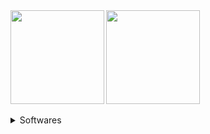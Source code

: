 <a href="https://github-readme-stats.vercel.app/api?username=moshi4&theme=vue&show_icons=true&hide=issues&hide_rank=true">
  <img align="left" src="https://github-readme-stats.vercel.app/api?username=moshi4&theme=vue&show_icons=true&hide=issues&hide_rank=true&number_format=long" height=150/>
</a>
<a href="https://github-readme-stats.vercel.app/api/top-langs/?username=moshi4&theme=vue&layout=compact&hide=roff">
  <img align="center" src="https://github-readme-stats.vercel.app/api/top-langs/?username=moshi4&theme=vue&layout=compact&hide=roff" height=150/>
</a>

<br/>
<br/>

<details>
<summary>Softwares</summary>

<br/>

|Names|Stars|Forks|Issues|PRs|Downloads|
|:--- |:--- |:--- |:---  |:---         |:---     |
|[pyCirclize](https://github.com/moshi4/pycirclize)|[![GitHub Repo stars](https://img.shields.io/github/stars/moshi4/pycirclize)](https://github.com/moshi4/pyCirclize/stargazers)|[![GitHub forks](https://img.shields.io/github/forks/moshi4/pycirclize)](https://github.com/moshi4/pyCirclize/forks)|[![GitHub Issues](https://img.shields.io/github/issues/moshi4/pycirclize)](https://github.com/moshi4/pyCirclize/issues)|[![GitHub Pull Requests](https://img.shields.io/github/issues-pr/moshi4/pycirclize?label=PR)](https://github.com/moshi4/pyCirclize/pulls)|[![PyPI - Downloads](https://img.shields.io/pypi/dm/pycirclize?label=PyPI)](https://pypi.python.org/pypi/pycirclize)<br/>[![Conda Downloads](https://img.shields.io/conda/d/conda-forge/pycirclize?label=conda-forge)](https://anaconda.org/conda-forge/pycirclize)|
|[pyGenomeViz](https://github.com/moshi4/pygenomeviz)|[![GitHub Repo stars](https://img.shields.io/github/stars/moshi4/pygenomeviz)](https://github.com/moshi4/pygenomeviz/stargazers)|[![GitHub forks](https://img.shields.io/github/forks/moshi4/pygenomeviz)](https://github.com/moshi4/pygenomeviz/forks)|[![GitHub Issues](https://img.shields.io/github/issues/moshi4/pygenomeviz)](https://github.com/moshi4/pygenomeviz/issues)|[![GitHub Pull Requests](https://img.shields.io/github/issues-pr/moshi4/pygenomeviz?label=PR)](https://github.com/moshi4/pygenomeviz/pulls)|[![PyPI - Downloads](https://img.shields.io/pypi/dm/pygenomeviz?label=PyPI)](https://pypi.python.org/pypi/pygenomeviz)<br/>[![Conda Downloads](https://img.shields.io/conda/d/bioconda/pygenomeviz?label=bioconda)](https://anaconda.org/bioconda/pygenomeviz)|
|[pyMSAviz](https://github.com/moshi4/pymsaviz)|[![GitHub Repo stars](https://img.shields.io/github/stars/moshi4/pymsaviz)](https://github.com/moshi4/pymsaviz/stargazers)|[![GitHub forks](https://img.shields.io/github/forks/moshi4/pymsaviz)](https://github.com/moshi4/pymsaviz/forks)|[![GitHub Issues](https://img.shields.io/github/issues/moshi4/pymsaviz)](https://github.com/moshi4/pymsaviz/issues)|[![GitHub Pull Requests](https://img.shields.io/github/issues-pr/moshi4/pymsaviz?label=PR)](https://github.com/moshi4/pymsaviz/pulls)|[![PyPI - Downloads](https://img.shields.io/pypi/dm/pymsaviz?label=PyPI)](https://pypi.python.org/pypi/pymsaviz)<br/>[![Conda Downloads](https://img.shields.io/conda/d/bioconda/pymsaviz?label=bioconda)](https://anaconda.org/bioconda/pymsaviz)|
|[ANIclustermap](https://github.com/moshi4/aniclustermap)|[![GitHub Repo stars](https://img.shields.io/github/stars/moshi4/aniclustermap)](https://github.com/moshi4/aniclustermap/stargazers)|[![GitHub forks](https://img.shields.io/github/forks/moshi4/aniclustermap)](https://github.com/moshi4/aniclustermap/forks)|[![GitHub Issues](https://img.shields.io/github/issues/moshi4/aniclustermap)](https://github.com/moshi4/aniclustermap/issues)|[![GitHub Pull Requests](https://img.shields.io/github/issues-pr/moshi4/aniclustermap?label=PR)](https://github.com/moshi4/aniclustermap/pulls)|[![PyPI - Downloads](https://img.shields.io/pypi/dm/aniclustermap?label=PyPI)](https://pypi.python.org/pypi/aniclustermap)<br/>[![Conda Downloads](https://img.shields.io/conda/d/bioconda/aniclustermap?label=bioconda)](https://anaconda.org/bioconda/aniclustermap)|
|[COGclassifier](https://github.com/moshi4/cogclassifier)|[![GitHub Repo stars](https://img.shields.io/github/stars/moshi4/cogclassifier)](https://github.com/moshi4/cogclassifier/stargazers)|[![GitHub forks](https://img.shields.io/github/forks/moshi4/cogclassifier)](https://github.com/moshi4/cogclassifier/forks)|[![GitHub Issues](https://img.shields.io/github/issues/moshi4/cogclassifier)](https://github.com/moshi4/cogclassifier/issues)|[![GitHub Pull Requests](https://img.shields.io/github/issues-pr/moshi4/cogclassifier?label=PR)](https://github.com/moshi4/cogclassifier/pulls)|[![PyPI - Downloads](https://img.shields.io/pypi/dm/cogclassifier?label=PyPI)](https://pypi.python.org/pypi/cogclassifier)<br/>[![Conda Downloads](https://img.shields.io/conda/d/bioconda/cogclassifier?label=bioconda)](https://anaconda.org/bioconda/cogclassifier)|
|[phyTreeViz](https://github.com/moshi4/phytreeviz)|[![GitHub Repo stars](https://img.shields.io/github/stars/moshi4/phytreeviz)](https://github.com/moshi4/phytreeviz/stargazers)|[![GitHub forks](https://img.shields.io/github/forks/moshi4/phytreeviz)](https://github.com/moshi4/phytreeviz/forks)|[![GitHub Issues](https://img.shields.io/github/issues/moshi4/phytreeviz)](https://github.com/moshi4/phytreeviz/issues)|[![GitHub Pull Requests](https://img.shields.io/github/issues-pr/moshi4/phytreeviz?label=PR)](https://github.com/moshi4/phytreeviz/pulls)|[![PyPI - Downloads](https://img.shields.io/pypi/dm/phytreeviz?label=PyPI)](https://pypi.python.org/pypi/phytreeviz)<br/>[![Conda Downloads](https://img.shields.io/conda/d/conda-forge/phytreeviz?label=conda-forge)](https://anaconda.org/conda-forge/phytreeviz)|
|[pybarrnap](https://github.com/moshi4/pybarrnap)|[![GitHub Repo stars](https://img.shields.io/github/stars/moshi4/pybarrnap)](https://github.com/moshi4/pybarrnap/stargazers)|[![GitHub forks](https://img.shields.io/github/forks/moshi4/pybarrnap)](https://github.com/moshi4/pybarrnap/forks)|[![GitHub Issues](https://img.shields.io/github/issues/moshi4/pybarrnap)](https://github.com/moshi4/pybarrnap/issues)|[![GitHub Pull Requests](https://img.shields.io/github/issues-pr/moshi4/pybarrnap?label=PR)](https://github.com/moshi4/pybarrnap/pulls)|[![PyPI - Downloads](https://img.shields.io/pypi/dm/pybarrnap?label=PyPI)](https://pypi.python.org/pypi/pybarrnap)<br/>[![Conda Downloads](https://img.shields.io/conda/d/bioconda/pybarrnap?label=bioconda)](https://anaconda.org/bioconda/pybarrnap)|

</details>
